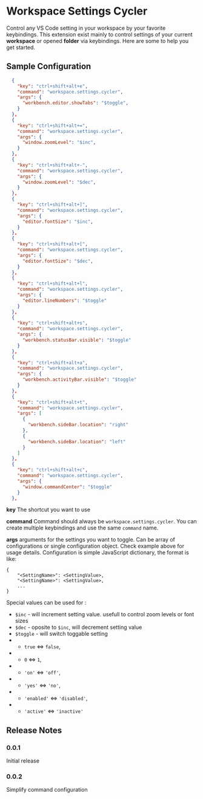 # Workspace Settings Cycler

Control any VS Code setting in your workspace by your favorite keybindings. This extension exist mainly to control settings of your current **workspace** or opened **folder** via keybindings. Here are some to help you get started.

## Sample Configuration

```json
  {
    "key": "ctrl+shift+alt+e",
    "command": "workspace.settings.cycler",
    "args": {
      "workbench.editor.showTabs": "$toggle",
    }
  },
  {
    "key": "ctrl+shift+alt+=",
    "command": "workspace.settings.cycler",
    "args": {
      "window.zoomLevel": "$inc",
    }
  },
  {
    "key": "ctrl+shift+alt+-",
    "command": "workspace.settings.cycler",
    "args": {
      "window.zoomLevel": "$dec",
    }
  },
  {
    "key": "ctrl+shift+alt+]",
    "command": "workspace.settings.cycler",
    "args": {
      "editor.fontSize": "$inc",
    }
  },
  {
    "key": "ctrl+shift+alt+[",
    "command": "workspace.settings.cycler",
    "args": {
      "editor.fontSize": "$dec",
    }
  },
  {
    "key": "ctrl+shift+alt+l",
    "command": "workspace.settings.cycler",
    "args": {
      "editor.lineNumbers": "$toggle"
    }
  },
  {
    "key": "ctrl+shift+alt+s",
    "command": "workspace.settings.cycler",
    "args": {
      "workbench.statusBar.visible": "$toggle"
    }
  },
  {
    "key": "ctrl+shift+alt+a",
    "command": "workspace.settings.cycler",
    "args": {
      "workbench.activityBar.visible": "$toggle"
    }
  },
  {
    "key": "ctrl+shift+alt+t",
    "command": "workspace.settings.cycler",
    "args": [
      {
        "workbench.sideBar.location": "right"
      },
      {
        "workbench.sideBar.location": "left"
      }
    ]
  },
  {
    "key": "ctrl+shift+alt+c",
    "command": "workspace.settings.cycler",
    "args": {
      "window.commandCenter": "$toggle"
    }
  },

```

**key**
The shortcut you want to use

**command**
Command should always be `workspace.settings.cycler`. You can create multiple keybindings and use the same `command` name.

**args**
arguments for the settings you want to toggle. Can be array of configurations or single configuration object. Check example above for usage details. Configuration is simple JavaScript dictionary, the format is like:

```
{
	"<SettingName>": <SettingValue>,
	"<SettingName>": <SettingValue>,
	...
}
``` 

Special values can be used for <SettingValue>:

- `$inc` - will increment setting value. usefull to control zoom levels or font sizes
- `$dec` - oposite to `$inc`, will decrement setting value
- `$toggle` - will switch toggable setting
- - `true` <=> `false`,
- - `0` <=> `1`,
- - `'on'` <=> `'off'`,
- - `'yes'` <=> `'no'`,
- - `'enabled'` <=> `'disabled'`,
- - `'active'` <=> `'inactive'`

## Release Notes

### 0.0.1
Initial release

### 0.0.2
Simplify command configuration